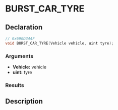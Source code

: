 # BURST_CAR_TYRE

## Declaration
```cpp
// 0x690D344F
void BURST_CAR_TYRE(Vehicle vehicle, uint tyre);
```

### Arguments
- **Vehicle:** vehicle
- **uint:** tyre

### Results

## Description
